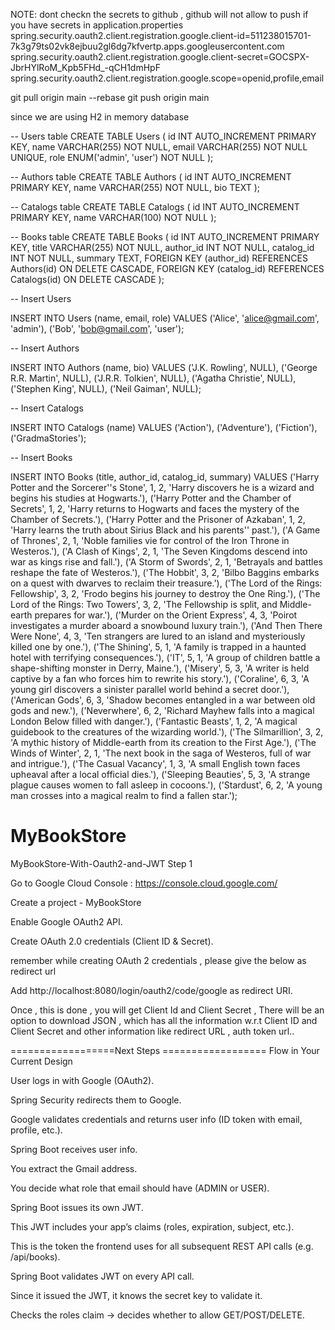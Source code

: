 NOTE:
dont checkn the secrets to github , github will not allow to push if you have secrets in application.properties
spring.security.oauth2.client.registration.google.client-id=511238015701-7k3g79ts02vk8ejbuu2gl6dg7kfvertp.apps.googleusercontent.com
spring.security.oauth2.client.registration.google.client-secret=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
spring.security.oauth2.client.registration.google.scope=openid,profile,email
  
  
  
  git pull origin main --rebase
  git push origin main



since we are using H2 in memory database


-- Users table
CREATE TABLE Users (
    id INT AUTO_INCREMENT PRIMARY KEY,
    name VARCHAR(255) NOT NULL,
    email VARCHAR(255) NOT NULL UNIQUE,
    role ENUM('admin', 'user') NOT NULL
);

-- Authors table
CREATE TABLE Authors (
    id INT AUTO_INCREMENT PRIMARY KEY,
    name VARCHAR(255) NOT NULL,
    bio TEXT
);

-- Catalogs table
CREATE TABLE Catalogs (
    id INT AUTO_INCREMENT PRIMARY KEY,
    name VARCHAR(100) NOT NULL
);

-- Books table
CREATE TABLE Books (
    id INT AUTO_INCREMENT PRIMARY KEY,
    title VARCHAR(255) NOT NULL,
    author_id INT NOT NULL,
    catalog_id INT NOT NULL,
    summary TEXT,
    FOREIGN KEY (author_id) REFERENCES Authors(id) ON DELETE CASCADE,
    FOREIGN KEY (catalog_id) REFERENCES Catalogs(id) ON DELETE CASCADE
);


-- Insert Users

INSERT INTO Users (name, email, role) VALUES
('Alice', 'alice@gmail.com', 'admin'),
('Bob', 'bob@gmail.com', 'user');

-- Insert Authors


INSERT INTO Authors (name, bio) VALUES
('J.K. Rowling', NULL),
('George R.R. Martin', NULL),
('J.R.R. Tolkien', NULL),
('Agatha Christie', NULL),
('Stephen King', NULL),
('Neil Gaiman', NULL);

-- Insert Catalogs


INSERT INTO Catalogs (name) VALUES
('Action'),
('Adventure'),
('Fiction'),
('GradmaStories');

-- Insert Books


INSERT INTO Books (title, author_id, catalog_id, summary) VALUES
('Harry Potter and the Sorcerer''s Stone', 1, 2, 'Harry discovers he is a wizard and begins his studies at Hogwarts.'),
('Harry Potter and the Chamber of Secrets', 1, 2, 'Harry returns to Hogwarts and faces the mystery of the Chamber of Secrets.'),
('Harry Potter and the Prisoner of Azkaban', 1, 2, 'Harry learns the truth about Sirius Black and his parents'' past.'),
('A Game of Thrones', 2, 1, 'Noble families vie for control of the Iron Throne in Westeros.'),
('A Clash of Kings', 2, 1, 'The Seven Kingdoms descend into war as kings rise and fall.'),
('A Storm of Swords', 2, 1, 'Betrayals and battles reshape the fate of Westeros.'),
('The Hobbit', 3, 2, 'Bilbo Baggins embarks on a quest with dwarves to reclaim their treasure.'),
('The Lord of the Rings: Fellowship', 3, 2, 'Frodo begins his journey to destroy the One Ring.'),
('The Lord of the Rings: Two Towers', 3, 2, 'The Fellowship is split, and Middle-earth prepares for war.'),
('Murder on the Orient Express', 4, 3, 'Poirot investigates a murder aboard a snowbound luxury train.'),
('And Then There Were None', 4, 3, 'Ten strangers are lured to an island and mysteriously killed one by one.'),
('The Shining', 5, 1, 'A family is trapped in a haunted hotel with terrifying consequences.'),
('IT', 5, 1, 'A group of children battle a shape-shifting monster in Derry, Maine.'),
('Misery', 5, 3, 'A writer is held captive by a fan who forces him to rewrite his story.'),
('Coraline', 6, 3, 'A young girl discovers a sinister parallel world behind a secret door.'),
('American Gods', 6, 3, 'Shadow becomes entangled in a war between old gods and new.'),
('Neverwhere', 6, 2, 'Richard Mayhew falls into a magical London Below filled with danger.'),
('Fantastic Beasts', 1, 2, 'A magical guidebook to the creatures of the wizarding world.'),
('The Silmarillion', 3, 2, 'A mythic history of Middle-earth from its creation to the First Age.'),
('The Winds of Winter', 2, 1, 'The next book in the saga of Westeros, full of war and intrigue.'),
('The Casual Vacancy', 1, 3, 'A small English town faces upheaval after a local official dies.'),
('Sleeping Beauties', 5, 3, 'A strange plague causes women to fall asleep in cocoons.'),
('Stardust', 6, 2, 'A young man crosses into a magical realm to find a fallen star.');



# MyBookStore
MyBookStore-With-Oauth2-and-JWT
Step 1

Go to Google Cloud Console   :  https://console.cloud.google.com/

Create a project -  MyBookStore

Enable Google OAuth2 API.

Create OAuth 2.0 credentials (Client ID & Secret).

remember while creating OAuth 2 credentials , please give the below as redirect url

Add http://localhost:8080/login/oauth2/code/google as redirect URI.

Once , this is done , you will get Client Id and Client Secret , There will be an option to download JSON , which has all the information w.r.t 
Client ID and Client Secret and other information like redirect URL , auth token url..

==================Next Steps ==================
Flow in Your Current Design

User logs in with Google (OAuth2).

Spring Security redirects them to Google.

Google validates credentials and returns user info (ID token with email, profile, etc.).

Spring Boot receives user info.

You extract the Gmail address.

You decide what role that email should have (ADMIN or USER).

Spring Boot issues its own JWT.

This JWT includes your app’s claims (roles, expiration, subject, etc.).

This is the token the frontend uses for all subsequent REST API calls (e.g. /api/books).

Spring Boot validates JWT on every API call.

Since it issued the JWT, it knows the secret key to validate it.

Checks the roles claim → decides whether to allow GET/POST/DELETE.
